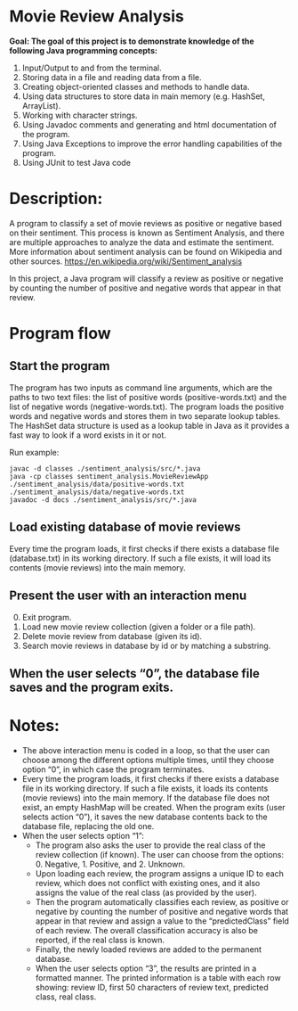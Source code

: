 # Movie Review Analysis

**Goal: The goal of this project is to demonstrate knowledge of the following Java programming concepts:**

1.	Input/Output to and from the terminal. 
2.	Storing data in a file and reading data from a file.
3.	Creating object-oriented classes and methods to handle data.
4.	Using data structures to store data in main memory (e.g. HashSet, ArrayList).
5.	Working with character strings.
6.	Using Javadoc comments and generating and html documentation of the program.
7.	Using Java Exceptions to improve the error handling capabilities of the program.
8.  Using JUnit to test Java code

# Description:
A program to classify a set of movie reviews as positive or negative based on their sentiment. This process is known as Sentiment Analysis, and there are multiple approaches to analyze the data and estimate the sentiment. More information about sentiment analysis can be found on Wikipedia and other sources.
https://en.wikipedia.org/wiki/Sentiment_analysis 

In this project, a Java program will classify a review as positive or negative by counting the number of positive and negative words that appear in that review.  

# Program flow

## Start the program

The program has two inputs as command line arguments, which are the paths to two text files:  the list of positive words (positive-words.txt) and the list of negative words (negative-words.txt). The program loads the positive words and negative words and stores them in two separate lookup tables. The HashSet data structure is used as a lookup table in Java as it provides a fast way to look if a word exists in it or not.

Run example:

```
javac -d classes ./sentiment_analysis/src/*.java
java -cp classes sentiment_analysis.MovieReviewApp ./sentiment_analysis/data/positive-words.txt ./sentiment_analysis/data/negative-words.txt
javadoc -d docs ./sentiment_analysis/src/*.java
```
## Load existing database of movie reviews

Every time the program loads, it first checks if there exists a database file (database.txt) in its working directory. If such a file exists, it will load its contents (movie reviews) into the main memory.


## Present the user with an interaction menu

0. Exit program.
1. Load new movie review collection (given a folder or a file path).
2. Delete movie review from database (given its id).
3. Search movie reviews in database by id or by matching a substring.

## When the user selects “0”, the database file saves and the program exits.

# Notes: 

* The above interaction menu is coded in a loop, so that the user can choose among the different options multiple times, until they choose option “0”, in which case the program terminates.
* Every time the program loads, it first checks if there exists a database file in its working directory. If such a file exists, it loads its contents (movie reviews) into the main memory. If the database file does not exist, an empty HashMap will be created. When the program exits (user selects action “0”), it saves the new database contents back to the database file, replacing the old one.
* When the user selects option “1”:
  * The program also asks  the user to provide the real class of the review collection (if known). The user can choose from the options: 0. Negative, 1. Positive, and 2. Unknown. 
  * Upon loading each review, the program assigns a unique ID to each review, which does not conflict with existing ones, and it also assigns the value of the real class (as provided by the user). 
  * Then the program automatically classifies each review, as positive or negative by counting the number of positive and negative words that appear in that review and assign a value to the “predictedClass” field of each review. The overall classification accuracy is also be reported, if the real class is known.
  * Finally, the newly loaded reviews are added to the permanent database.
  * When the user selects option “3”, the results are printed in a formatted manner. The printed information is a table with each row showing: review ID, first 50 characters of review text, predicted class, real class.



